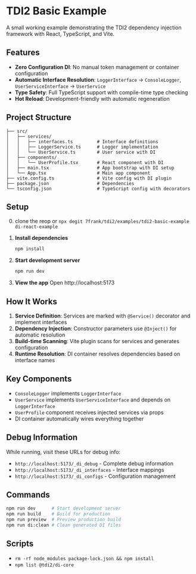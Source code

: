 # TDI2 Basic Example

A small working example demonstrating the TDI2 dependency injection framework with React, TypeScript, and Vite.

## Features

- **Zero Configuration DI**: No manual token management or container configuration
- **Automatic Interface Resolution**: `LoggerInterface` → `ConsoleLogger`, `UserServiceInterface` → `UserService`
- **Type Safety**: Full TypeScript support with compile-time type checking
- **Hot Reload**: Development-friendly with automatic regeneration

## Project Structure

```
├── src/
│   ├── services/
│   │   ├── interfaces.ts         # Interface definitions
│   │   ├── LoggerService.ts      # Logger implementation
│   │   └── UserService.ts        # User service with DI
│   ├── components/
│   │   └── UserProfile.tsx       # React component with DI
│   ├── main.tsx                  # App bootstrap with DI setup
│   └── App.tsx                   # Main app component
├── vite.config.ts                # Vite config with DI plugin
├── package.json                  # Dependencies
└── tsconfig.json                 # TypeScript config with decorators
```

## Setup

0. clone the reop or `npx degit 7frank/tdi2/examples/tdi2-basic-example di-react-example`

1. **Install dependencies**

   ```bash
   npm install
   ```

2. **Start development server**

   ```bash
   npm run dev
   ```

3. **View the app**
   Open http://localhost:5173

## How It Works

1. **Service Definition**: Services are marked with `@Service()` decorator and implement interfaces
2. **Dependency Injection**: Constructor parameters use `@Inject()` for automatic resolution
3. **Build-time Scanning**: Vite plugin scans for services and generates configuration
4. **Runtime Resolution**: DI container resolves dependencies based on interface names

## Key Components

- `ConsoleLogger` implements `LoggerInterface`
- `UserService` implements `UserServiceInterface` and depends on `LoggerInterface`
- `UserProfile` component receives injected services via props
- DI container automatically wires everything together

## Debug Information

While running, visit these URLs for debug info:

- `http://localhost:5173/_di_debug` - Complete debug information
- `http://localhost:5173/_di_interfaces` - Interface mappings
- `http://localhost:5173/_di_configs` - Configuration management

## Commands

```bash
npm run dev      # Start development server
npm run build    # Build for production
npm run preview  # Preview production build
npm run di:clean # Clean generated DI files
```

## Scripts

- `rm -rf node_modules package-lock.json && npm install`
- `npm list @tdi2/di-core`
